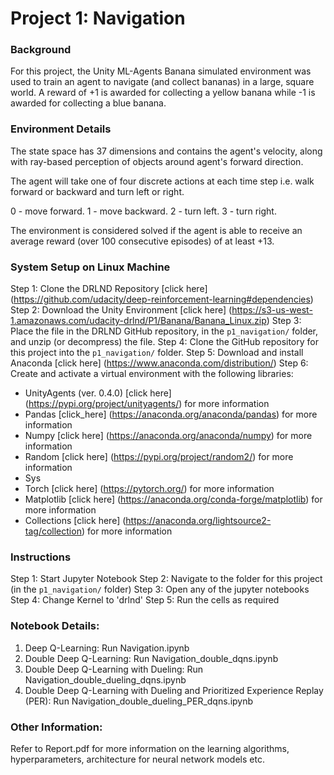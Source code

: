 # Project 1: Navigation


### Background

For this project, the Unity ML-Agents Banana simulated environment was used to train an agent to navigate (and collect bananas) 
in a large, square world. A reward of +1 is awarded for collecting a yellow banana while -1 is awarded for 
collecting a blue banana.


### Environment Details
The state space has 37 dimensions and contains the agent's velocity, along with ray-based perception of objects around 
agent's forward direction.

The agent will take one of four discrete actions at each time step i.e. walk forward or backward and turn left or right. 

0 - move forward.
1 - move backward.
2 - turn left.
3 - turn right.

The environment is considered solved if the agent is able to receive an average reward (over 100 consecutive episodes) of at least +13.


### System Setup on Linux Machine
Step 1: Clone the DRLND Repository [click here] (https://github.com/udacity/deep-reinforcement-learning#dependencies)
Step 2: Download the Unity Environment [click here] (https://s3-us-west-1.amazonaws.com/udacity-drlnd/P1/Banana/Banana_Linux.zip)
Step 3: Place the file in the DRLND GitHub repository, in the `p1_navigation/` folder, and unzip (or decompress) the file.
Step 4: Clone the GitHub repository for this project into the `p1_navigation/` folder.
Step 5: Download and install Anaconda [click here] (https://www.anaconda.com/distribution/)
Step 6: Create and activate a virtual environment with the following libraries:
* UnityAgents (ver. 0.4.0) [click here] (https://pypi.org/project/unityagents/) for more information
* Pandas [click_here] (https://anaconda.org/anaconda/pandas) for more information
* Numpy [click here] (https://anaconda.org/anaconda/numpy) for more information
* Random [click here] (https://pypi.org/project/random2/) for more information
* Sys 
* Torch [click here] (https://pytorch.org/) for more information
* Matplotlib [click here] (https://anaconda.org/conda-forge/matplotlib) for more information
* Collections [click here] (https://anaconda.org/lightsource2-tag/collection) for more information


### Instructions
Step 1: Start Jupyter Notebook
Step 2: Navigate to the folder for this project (in the `p1_navigation/` folder) 
Step 3: Open any of the jupyter notebooks
Step 4: Change Kernel to 'drlnd'
Step 5: Run the cells as required 


### Notebook Details:

1) Deep Q-Learning: Run Navigation.ipynb
2) Double Deep Q-Learning: Run Navigation_double_dqns.ipynb
3) Double Deep Q-Learning with Dueling: Run Navigation_double_dueling_dqns.ipynb
4) Double Deep Q-Learning with Dueling and Prioritized Experience Replay (PER): Run Navigation_double_dueling_PER_dqns.ipynb


### Other Information:

Refer to Report.pdf for more information on the learning algorithms, hyperparameters, architecture for neural network models etc.
